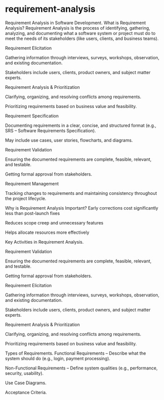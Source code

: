 # requirement-analysis
Requirement Analysis in Software Development.
What is Requirement Analysis?
Requirement Analysis is the process of identifying, gathering, analyzing, and documenting what a software system or project must do to meet the needs of its stakeholders (like users, clients, and business teams).

Requirement Elicitation

Gathering information through interviews, surveys, workshops, observation, and existing documentation.

Stakeholders include users, clients, product owners, and subject matter experts.

Requirement Analysis & Prioritization

Clarifying, organizing, and resolving conflicts among requirements.

Prioritizing requirements based on business value and feasibility.

Requirement Specification

Documenting requirements in a clear, concise, and structured format (e.g., SRS – Software Requirements Specification).

May include use cases, user stories, flowcharts, and diagrams.

Requirement Validation

Ensuring the documented requirements are complete, feasible, relevant, and testable.

Getting formal approval from stakeholders.

Requirement Management

Tracking changes to requirements and maintaining consistency throughout the project lifecycle.

Why is Requirement Analysis Important?
Early corrections cost significantly less than post-launch fixes

Reduces scope creep and unnecessary features

Helps allocate resources more effectively

Key Activities in Requirement Analysis.

Requirement Validation

Ensuring the documented requirements are complete, feasible, relevant, and testable.

Getting formal approval from stakeholders.

Requirement Elicitation

Gathering information through interviews, surveys, workshops, observation, and existing documentation.

Stakeholders include users, clients, product owners, and subject matter experts.

Requirement Analysis & Prioritization

Clarifying, organizing, and resolving conflicts among requirements.

Prioritizing requirements based on business value and feasibility.

Types of Requirements.
Functional Requirements – Describe what the system should do (e.g., login, payment processing).

Non-Functional Requirements – Define system qualities (e.g., performance, security, usability).

Use Case Diagrams.

Acceptance Criteria.